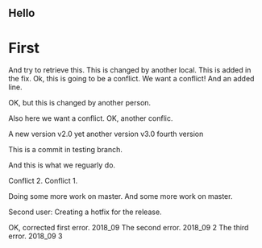 ## Hello
# First
And try to retrieve this.
This is changed by another local. This is added in the fix.
Ok, this is going to be a conflict.
We want a conflict!
And an
added line.

OK, but this is changed by another person.

Also here we want a conflict.
OK, another conflic.

A new version v2.0
yet another version v3.0
fourth version

This is a commit in testing branch.

And this is what we reguarly do.

Conflict 2. 
Conflict 1.

Doing some more work on master.
And some more work on master.

Second user: Creating a hotfix for the release.

OK, corrected first  error. 2018_09
The second error. 2018_09 2
The third error. 2018_09 3

